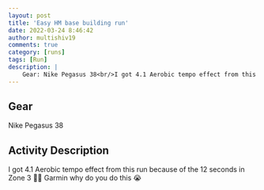 ```yaml
---
layout: post
title: 'Easy HM base building run'
date: 2022-03-24 8:46:42
author: multishiv19
comments: true
category: [runs]
tags: [Run]
description: |
    Gear: Nike Pegasus 38<br/>I got 4.1 Aerobic tempo effect from this run because of the 12 seconds in Zone 3 🤦‍♂️<br/>Garmin why do you do this 😭
---
```


## Gear
Nike Pegasus 38

## Activity Description
I got 4.1 Aerobic tempo effect from this run because of the 12 seconds in Zone 3 🤦‍♂️
Garmin why do you do this 😭


<div width='100%' class='strava-embed-placeholder' data-embed-type='activity' data-embed-id='6877534303'></div>
<script src='https://strava-embeds.com/embed.js'></script>
